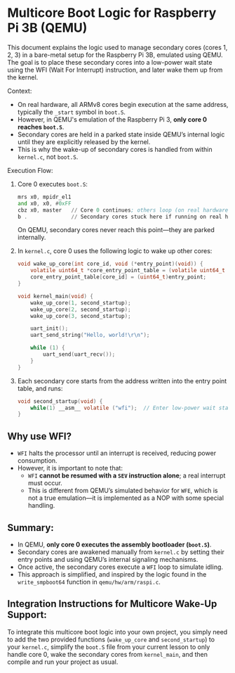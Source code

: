 # Multicore Boot Logic for Raspberry Pi 3B (QEMU)

This document explains the logic used to manage secondary cores (cores 1, 2, 3) in a bare-metal setup for the Raspberry Pi 3B, emulated using QEMU. The goal is to place these secondary cores into a low-power wait state using the WFI (Wait For Interrupt) instruction, and later wake them up from the kernel.

Context:
- On real hardware, all ARMv8 cores begin execution at the same address, typically the `_start` symbol in `boot.S`.
- However, in QEMU's emulation of the Raspberry Pi 3, **only core 0 reaches `boot.S`**.
- Secondary cores are held in a parked state inside QEMU’s internal logic until they are explicitly released by the kernel.
- This is why the wake-up of secondary cores is handled from within `kernel.c`, not `boot.S`.

Execution Flow:
1. Core 0 executes `boot.S`:
    ```asm
    mrs x0, mpidr_el1
    and x0, x0, #0xFF
    cbz x0, master   // Core 0 continues; others loop (on real hardware)
    b .              // Secondary cores stuck here if running on real hardware
    ```
    On QEMU, secondary cores never reach this point—they are parked internally.

2. In `kernel.c`, core 0 uses the following logic to wake up other cores:
    ```c
    void wake_up_core(int core_id, void (*entry_point)(void)) {
        volatile uint64_t *core_entry_point_table = (volatile uint64_t *)0x00000000D8;
        core_entry_point_table[core_id] = (uint64_t)entry_point;
    }

    void kernel_main(void) {
        wake_up_core(1, second_startup);
        wake_up_core(2, second_startup);
        wake_up_core(3, second_startup);

        uart_init();
        uart_send_string("Hello, world!\r\n");

        while (1) {
            uart_send(uart_recv());
        }
    }
    ```

3. Each secondary core starts from the address written into the entry point table, and runs:
    ```c
    void second_startup(void) {
        while(1) __asm__ volatile ("wfi");  // Enter low-power wait state
    }
    ```

## Why use WFI?
- `WFI` halts the processor until an interrupt is received, reducing power consumption.
- However, it is important to note that:
  - `WFI` **cannot be resumed with a `SEV` instruction alone**; a real interrupt must occur.
  - This is different from QEMU’s simulated behavior for `WFE`, which is not a true emulation—it is implemented as a NOP with some special handling.

## Summary:
- In QEMU, **only core 0 executes the assembly bootloader (`boot.S`)**.
- Secondary cores are awakened manually from `kernel.c` by setting their entry points and using QEMU’s internal signaling mechanisms.
- Once active, the secondary cores execute a `WFI` loop to simulate idling.
- This approach is simplified, and inspired by the logic found in the `write_smpboot64` function in `qemu/hw/arm/raspi.c`.

## Integration Instructions for Multicore Wake-Up Support:
To integrate this multicore boot logic into your own project, you simply need to add the two provided functions (`wake_up_core` and `second_startup`) to your `kernel.c`, simplify the `boot.S` file from your current lesson to only handle core 0, wake the secondary cores from `kernel_main`, and then compile and run your project as usual.


